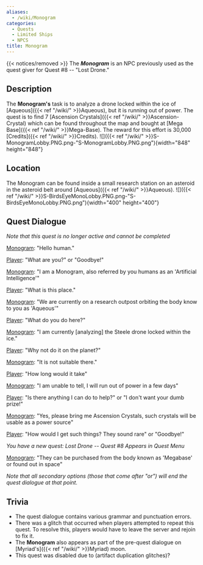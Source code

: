 ```yaml
---
aliases:
  - /wiki/Monogram
categories:
  - Quests
  - Limited Ships
  - NPCS
title: Monogram
---
```


{{< notices/removed >}} The **_Monogram_** is an NPC previously used as the quest giver for Quest #8 -- "Lost Drone."

## Description

The **Monogram's** task is to analyze a drone locked within the ice of [Aqueous]({{< ref "/wiki/" >}}Aqueous), but it is running out of power. The quest is to find 7 [Ascension Crystals]({{< ref "/wiki/" >}}Ascension-Crystal) which can be found throughout the map and bought at [Mega Base]({{< ref "/wiki/" >}}Mega-Base). The reward for this effort is 30,000 [Credits]({{< ref "/wiki/" >}}Credits). ![]({{< ref "/wiki/" >}}S-MonogramLobby.PNG.png-"S-MonogramLobby.PNG.png"){width="848" height="848"}

## Location

The Monogram can be found inside a small research station on an asteroid in the asteroid belt around [Aqueous]({{< ref "/wiki/" >}}Aqueous). ![]({{< ref "/wiki/" >}}S-BirdsEyeMonoLobby.PNG.png-"S-BirdsEyeMonoLobby.PNG.png"){width="400" height="400"}

## Quest Dialogue

_Note that this quest is no longer active and cannot be completed_

<u>Monogram</u>: "Hello human."

<u>Player</u>: "What are you?" or "Goodbye!"

<u>Monogram</u>: "I am a Monogram, also referred by you humans as an 'Artificial Intelligence'"

<u>Player</u>: "What is this place."

<u>Monogram</u>: "We are currently on a research outpost orbiting the body know to you as 'Aqueous'"

<u>Player</u>: "What do you do here?"

<u>Monogram</u>: "I am currently [analyzing] the Steele drone locked within the ice."

<u>Player</u>: "Why not do it on the planet?"

<u>Monogram</u>: "It is not suitable there."

<u>Player</u>: "How long would it take"

<u>Monogram</u>: "I am unable to tell, I will run out of power in a few days"

<u>Player</u>: "Is there anything I can do to help?" or "I don't want your dumb prize!"

<u>Monogram</u>: "Yes, please bring me Ascension Crystals, such crystals will be usable as a power source"

<u>Player</u>: "How would I get such things? They sound rare" or "Goodbye!"

_You have a new quest: Lost Drone -- Quest #8 Appears in Quest Menu_

<u>Monogram</u>: "They can be purchased from the body known as 'Megabase' or found out in space"

_Note that all secondary options (those that come after "or") will end the quest dialogue at that point._

## Trivia

- The quest dialogue contains various grammar and punctuation errors.
- There was a glitch that occurred when players attempted to repeat this quest. To resolve this, players would have to leave the server and rejoin to fix it.
- The **Monogram** also appears as part of the pre-quest dialogue on [Myriad's]({{< ref "/wiki/" >}}Myriad) moon.
- This quest was disabled due to (artifact duplication glitches)?
